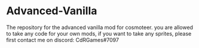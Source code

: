 # Advanced-Vanilla
The repository for the advanced vanilla mod for cosmoteer.
you are allowed to take any code for your own mods, if you want to take any sprites, please first contact me on discord: CdRGames#7097
